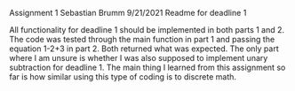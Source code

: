 Assignment 1
Sebastian Brumm 9/21/2021
Readme for deadline 1

All functionality for deadline 1 should be implemented in both parts 1 and 2.
The code was tested through the main function in part 1 and passing the equation 1-2+3 in part 2.
Both returned what was expected.
The only part where I am unsure is whether I was also supposed to implement unary subtraction for deadline 1.
The main thing I learned from this assignment so far is how similar using this type of coding is to discrete math.

